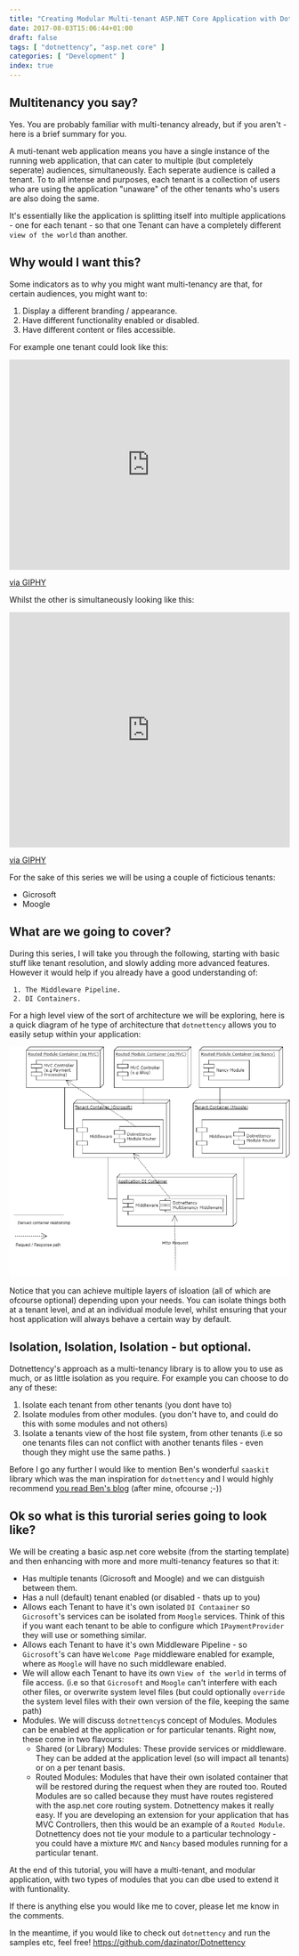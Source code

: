 ```yaml
---
title: "Creating Modular Multi-tenant ASP.NET Core Application with Dotnettency"
date: 2017-08-03T15:06:44+01:00
draft: false
tags: [ "dotnettency", "asp.net core" ]
categories: [ "Development" ]
index: true
---
```


## Multitenancy you say?

Yes. You are probably familiar with multi-tenancy already, but if you aren't - here is a brief summary for you.

 A muti-tenant web application means you have a single instance of the running web application, that can cater to multiple (but completely seperate) audiences, simultaneously. Each seperate audience is called a tenant. To to all intense and purposes, each tenant is a collection of users who are using the application "unaware" of the other tenants who's users are also doing the same. 
 
 It's essentially like the application is splitting itself into multiple applications - one for each  tenant - so that one Tenant can have a completely different `view of the world` than another.

## Why would I want this?

Some indicators as to why you might want multi-tenancy are that, for certain audiences, you might want to:

1. Display a different branding / appearance.
2. Have different functionality enabled or disabled.
3. Have different content or files accessible.

For example one tenant could look like this:

<div style="width:100%;height:0;padding-bottom:75%;position:relative;"><iframe src="https://giphy.com/embed/3oKIPwoeGErMmaI43S" width="100%" height="100%" style="position:absolute" frameBorder="0" class="giphy-embed" allowFullScreen></iframe></div><p><a href="https://giphy.com/gifs/culture--run-3oKIPwoeGErMmaI43S">via GIPHY</a></p>

Whilst the other is simultaneously looking like this:

<div style="width:100%;height:0;padding-bottom:84%;position:relative;"><iframe src="https://giphy.com/embed/JltOMwYmi0VrO" width="100%" height="100%" style="position:absolute" frameBorder="0" class="giphy-embed" allowFullScreen></iframe></div><p><a href="https://giphy.com/gifs/JltOMwYmi0VrO">via GIPHY</a></p>


For the sake of this series we will be using a couple of ficticious tenants:
 - Gicrosoft
 - Moogle

## What are we going to cover?

 During this series, I will take you through the following, starting with basic stuff like tenant resolution, and slowly adding more advanced features. However it would help if you already have a good understanding of:
 
     1. The Middleware Pipeline.
     2. DI Containers.

 For a high level view of the sort of architecture we will be exploring, here is a quick diagram of he type of architecture that `dotnettency` allows you to easily setup within your application:

![dotnettencyhighlevel.PNG](/img/dotnettencyhighlevel.png)

Notice that you can achieve multiple layers of isloation (all of which are ofcourse optional) depending upon your needs. You can isolate things both at a tenant level, and at an individual module level, whilst ensuring that your host application will always behave a certain way by default.

## Isolation, Isolation, Isolation - but optional.

 Dotnettency's approach as a multi-tenancy library is to allow you to use as much, or as little isolation as you require. For example you can choose to do any of these:

 1. Isolate each tenant from other tenants (you dont have to)
 2. Isolate modules from other modules. (you don't have to, and could do this with some modules and not others)
 3. Isolate a tenants view of the host file system, from other tenants (i.e so one tenants files can not conflict with another tenants files - even though they might use the same paths. )

 Before I go any further I would like to mention Ben's wonderful `saaskit` library which was the man inspiration for `dotnettency` and I would highly recommend [you read Ben's blog](http://benfoster.io/blog/saaskit-multi-tenancy-made-easy) (after mine, ofcourse ;-))

## Ok so what is this turorial series going to look like?

We will be creating a basic asp.net core website (from the starting template) and then enhancing with more and more multi-tenancy features so that it:

 - Has multiple tenants (Gicrosoft and Moogle) and we can distguish between them.
 - Has a null (default) tenant enabled (or disabled - thats up to you)
 - Allows each Tenant to have it's own isolated `DI Contaainer` so `Gicrosoft`'s services can be isolated from `Moogle` services. Think of this if you want each tenant to be able to configure which `IPaymentProvider` they will use or something similar.
 - Allows each Tenant to have it's own Middleware Pipeline - so `Gicrosoft`'s can have `Welcome Page` middleware enabled for example, where as `Moogle` will have no such middleware enabled.
 - We will allow each Tenant to have its own `View of the world` in terms of file access. (i.e so that `Gicrosoft` and `Moogle` can't interfere with each other files, or overwrite system level files (but could optionally `override` the system level files with their own version of the file, keeping the same path)
 - Modules. We will discuss `dotnettency`s concept of Modules. Modules can be enabled at the application or for particular tenants. Right now, these come in two flavours: 
    - Shared (or Library) Modules: These provide services or middleware. They can be added at the application level (so will impact all tenants) or on a per tenant basis. 
    - Routed Modules: Modules that have their own isolated container that will be restored during the request when they are routed too. Routed Modules are so called because they must have routes registered with the asp.net core routing system. Dotnettency makes it really easy. If you are developing an extension for your application that has MVC Controllers, then this would be an example of a `Routed Module`. Dotnettency does not tie your module to a particular technology - you could have a mixture `MVC` and `Nancy` based modules running for a particular tenant.


At the end of this tutorial, you will have a multi-tenant, and modular application, with two types of modules that you can dbe used to extend it with funtionality.

If there is anything else you would like me to cover, please let me know in the comments.

In the meantime, if you would like to check out `dotnettency` and run the samples etc, feel free! https://github.com/dazinator/Dotnettency